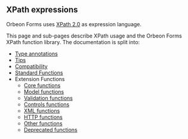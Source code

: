 ## XPath expressions

<!-- toc -->

Orbeon Forms uses [XPath 2.0](https://www.w3.org/TR/xpath20/) as expression language.

This page and sub-pages describe XPath usage and the Orbeon Forms XPath function library. The documentation is split into:

- [Type annotations](type-annotations.md)
- [Tips](tips.md)
- [Compatibility](compatibility.md)
- [Standard Functions](standard-functions.md)
- Extension Functions
    - [Core functions](extension-core.md)
    - [Model functions](extension-model.md)
    - [Validation functions](extension-validation.md)
    - [Controls functions](extension-controls.md)
    - [XML functions](extension-xml.md)
    - [HTTP functions](extension-http.md)
    - [Other functions](extension-other.md)
    - [Deprecated functions](deprecated-functions.md)
